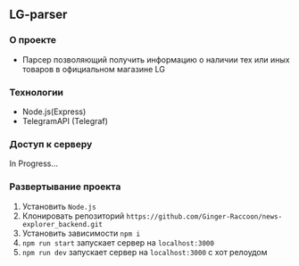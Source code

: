 ## LG-parser

### О проекте
- Парсер позволяющий получить информацию о наличии тех или иных товаров в официальном магазине LG

### Технологии
+ Node.js(Express)
+ TelegramAPI (Telegraf)

### Доступ к серверу
In Progress...

### Развертывание проекта
1. Установить `Node.js`
2. Клонировать репозиторий `https://github.com/Ginger-Raccoon/news-explorer_backend.git`
3. Установить зависимости `npm i`
4. `npm run start` запускает сервер на `localhost:3000`
5. `npm run dev` запускает сервер на `localhost:3000` с хот релоудом
